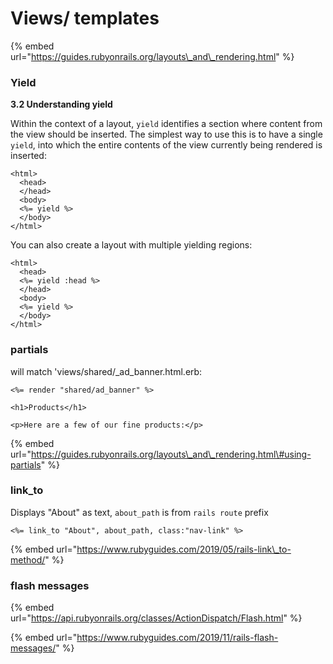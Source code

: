 # Views/ templates

{% embed url="https://guides.rubyonrails.org/layouts\_and\_rendering.html" %}

### Yield

**3.2 Understanding yield**

Within the context of a layout, `yield` identifies a section where content from the view should be inserted. The simplest way to use this is to have a single `yield`, into which the entire contents of the view currently being rendered is inserted:

```text
<html>
  <head>
  </head>
  <body>
  <%= yield %>
  </body>
</html>
```

You can also create a layout with multiple yielding regions:

```text
<html>
  <head>
  <%= yield :head %>
  </head>
  <body>
  <%= yield %>
  </body>
</html>
```

### partials

will match 'views/shared/\_ad\_banner.html.erb:

```text
<%= render "shared/ad_banner" %>

<h1>Products</h1>

<p>Here are a few of our fine products:</p>

```

{% embed url="https://guides.rubyonrails.org/layouts\_and\_rendering.html\#using-partials" %}

### link\_to

Displays "About" as text, `about_path` is from `rails route` prefix

```text
<%= link_to "About", about_path, class:"nav-link" %>
```

{% embed url="https://www.rubyguides.com/2019/05/rails-link\_to-method/" %}

### flash messages

{% embed url="https://api.rubyonrails.org/classes/ActionDispatch/Flash.html" %}

{% embed url="https://www.rubyguides.com/2019/11/rails-flash-messages/" %}



